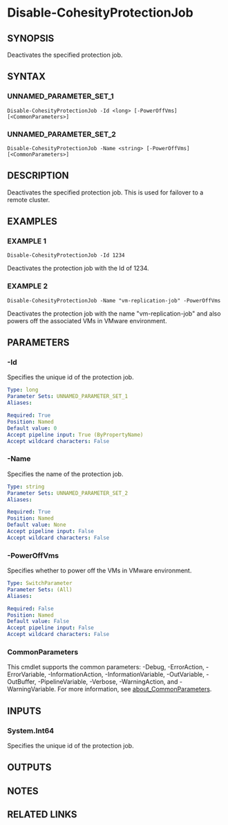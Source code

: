 # Disable-CohesityProtectionJob

## SYNOPSIS
Deactivates the specified protection job.

## SYNTAX

### UNNAMED_PARAMETER_SET_1
```
Disable-CohesityProtectionJob -Id <long> [-PowerOffVms] [<CommonParameters>]
```

### UNNAMED_PARAMETER_SET_2
```
Disable-CohesityProtectionJob -Name <string> [-PowerOffVms] [<CommonParameters>]
```

## DESCRIPTION
Deactivates the specified protection job.
This is used for failover to a remote cluster.

## EXAMPLES

### EXAMPLE 1
```
Disable-CohesityProtectionJob -Id 1234
```

Deactivates the protection job with the Id of 1234.

### EXAMPLE 2
```
Disable-CohesityProtectionJob -Name "vm-replication-job" -PowerOffVms
```

Deactivates the protection job with the name "vm-replication-job" and also powers off the associated VMs in VMware environment.

## PARAMETERS

### -Id
Specifies the unique id of the protection job.

```yaml
Type: long
Parameter Sets: UNNAMED_PARAMETER_SET_1
Aliases:

Required: True
Position: Named
Default value: 0
Accept pipeline input: True (ByPropertyName)
Accept wildcard characters: False
```

### -Name
Specifies the name of the protection job.

```yaml
Type: string
Parameter Sets: UNNAMED_PARAMETER_SET_2
Aliases:

Required: True
Position: Named
Default value: None
Accept pipeline input: False
Accept wildcard characters: False
```

### -PowerOffVms
Specifies whether to power off the VMs in VMware environment.

```yaml
Type: SwitchParameter
Parameter Sets: (All)
Aliases:

Required: False
Position: Named
Default value: False
Accept pipeline input: False
Accept wildcard characters: False
```

### CommonParameters
This cmdlet supports the common parameters: -Debug, -ErrorAction, -ErrorVariable, -InformationAction, -InformationVariable, -OutVariable, -OutBuffer, -PipelineVariable, -Verbose, -WarningAction, and -WarningVariable. For more information, see [about_CommonParameters](http://go.microsoft.com/fwlink/?LinkID=113216).

## INPUTS

### System.Int64
Specifies the unique id of the protection job.

## OUTPUTS

## NOTES

## RELATED LINKS
